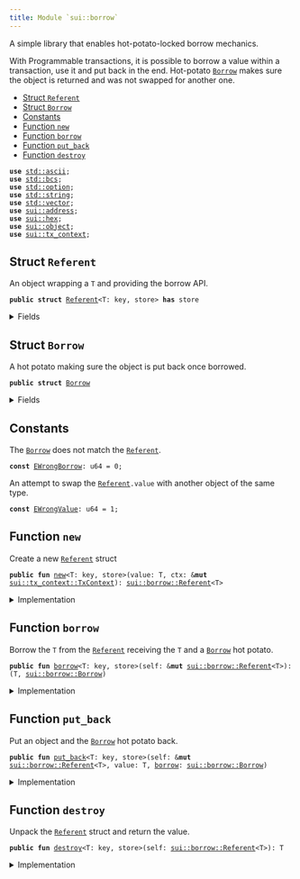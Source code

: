 ```yaml
---
title: Module `sui::borrow`
---
```


A simple library that enables hot-potato-locked borrow mechanics.

With Programmable transactions, it is possible to borrow a value within
a transaction, use it and put back in the end. Hot-potato <code><a href="../sui/borrow.md#sui_borrow_Borrow">Borrow</a></code> makes
sure the object is returned and was not swapped for another one.


-  [Struct `Referent`](#sui_borrow_Referent)
-  [Struct `Borrow`](#sui_borrow_Borrow)
-  [Constants](#@Constants_0)
-  [Function `new`](#sui_borrow_new)
-  [Function `borrow`](#sui_borrow_borrow)
-  [Function `put_back`](#sui_borrow_put_back)
-  [Function `destroy`](#sui_borrow_destroy)


<pre><code><b>use</b> <a href="../std/ascii.md#std_ascii">std::ascii</a>;
<b>use</b> <a href="../std/bcs.md#std_bcs">std::bcs</a>;
<b>use</b> <a href="../std/option.md#std_option">std::option</a>;
<b>use</b> <a href="../std/string.md#std_string">std::string</a>;
<b>use</b> <a href="../std/vector.md#std_vector">std::vector</a>;
<b>use</b> <a href="../sui/address.md#sui_address">sui::address</a>;
<b>use</b> <a href="../sui/hex.md#sui_hex">sui::hex</a>;
<b>use</b> <a href="../sui/object.md#sui_object">sui::object</a>;
<b>use</b> <a href="../sui/tx_context.md#sui_tx_context">sui::tx_context</a>;
</code></pre>



<a name="sui_borrow_Referent"></a>

## Struct `Referent`

An object wrapping a <code>T</code> and providing the borrow API.


<pre><code><b>public</b> <b>struct</b> <a href="../sui/borrow.md#sui_borrow_Referent">Referent</a>&lt;T: key, store&gt; <b>has</b> store
</code></pre>



<details>
<summary>Fields</summary>


<dl>
<dt>
<code>id: <b>address</b></code>
</dt>
<dd>
</dd>
<dt>
<code>value: <a href="../std/option.md#std_option_Option">std::option::Option</a>&lt;T&gt;</code>
</dt>
<dd>
</dd>
</dl>


</details>

<a name="sui_borrow_Borrow"></a>

## Struct `Borrow`

A hot potato making sure the object is put back once borrowed.


<pre><code><b>public</b> <b>struct</b> <a href="../sui/borrow.md#sui_borrow_Borrow">Borrow</a>
</code></pre>



<details>
<summary>Fields</summary>


<dl>
<dt>
<code>ref: <b>address</b></code>
</dt>
<dd>
</dd>
<dt>
<code>obj: <a href="../sui/object.md#sui_object_ID">sui::object::ID</a></code>
</dt>
<dd>
</dd>
</dl>


</details>

<a name="@Constants_0"></a>

## Constants


<a name="sui_borrow_EWrongBorrow"></a>

The <code><a href="../sui/borrow.md#sui_borrow_Borrow">Borrow</a></code> does not match the <code><a href="../sui/borrow.md#sui_borrow_Referent">Referent</a></code>.


<pre><code><b>const</b> <a href="../sui/borrow.md#sui_borrow_EWrongBorrow">EWrongBorrow</a>: u64 = 0;
</code></pre>



<a name="sui_borrow_EWrongValue"></a>

An attempt to swap the <code><a href="../sui/borrow.md#sui_borrow_Referent">Referent</a>.value</code> with another object of the same type.


<pre><code><b>const</b> <a href="../sui/borrow.md#sui_borrow_EWrongValue">EWrongValue</a>: u64 = 1;
</code></pre>



<a name="sui_borrow_new"></a>

## Function `new`

Create a new <code><a href="../sui/borrow.md#sui_borrow_Referent">Referent</a></code> struct


<pre><code><b>public</b> <b>fun</b> <a href="../sui/borrow.md#sui_borrow_new">new</a>&lt;T: key, store&gt;(value: T, ctx: &<b>mut</b> <a href="../sui/tx_context.md#sui_tx_context_TxContext">sui::tx_context::TxContext</a>): <a href="../sui/borrow.md#sui_borrow_Referent">sui::borrow::Referent</a>&lt;T&gt;
</code></pre>



<details>
<summary>Implementation</summary>


<pre><code><b>public</b> <b>fun</b> <a href="../sui/borrow.md#sui_borrow_new">new</a>&lt;T: key + store&gt;(value: T, ctx: &<b>mut</b> TxContext): <a href="../sui/borrow.md#sui_borrow_Referent">Referent</a>&lt;T&gt; {
    <a href="../sui/borrow.md#sui_borrow_Referent">Referent</a> {
        id: <a href="../sui/tx_context.md#sui_tx_context_fresh_object_address">tx_context::fresh_object_address</a>(ctx),
        value: option::some(value),
    }
}
</code></pre>



</details>

<a name="sui_borrow_borrow"></a>

## Function `borrow`

Borrow the <code>T</code> from the <code><a href="../sui/borrow.md#sui_borrow_Referent">Referent</a></code> receiving the <code>T</code> and a <code><a href="../sui/borrow.md#sui_borrow_Borrow">Borrow</a></code>
hot potato.


<pre><code><b>public</b> <b>fun</b> <a href="../sui/borrow.md#sui_borrow">borrow</a>&lt;T: key, store&gt;(self: &<b>mut</b> <a href="../sui/borrow.md#sui_borrow_Referent">sui::borrow::Referent</a>&lt;T&gt;): (T, <a href="../sui/borrow.md#sui_borrow_Borrow">sui::borrow::Borrow</a>)
</code></pre>



<details>
<summary>Implementation</summary>


<pre><code><b>public</b> <b>fun</b> <a href="../sui/borrow.md#sui_borrow">borrow</a>&lt;T: key + store&gt;(self: &<b>mut</b> <a href="../sui/borrow.md#sui_borrow_Referent">Referent</a>&lt;T&gt;): (T, <a href="../sui/borrow.md#sui_borrow_Borrow">Borrow</a>) {
    <b>let</b> value = self.value.extract();
    <b>let</b> id = <a href="../sui/object.md#sui_object_id">object::id</a>(&value);
    (
        value,
        <a href="../sui/borrow.md#sui_borrow_Borrow">Borrow</a> {
            ref: self.id,
            obj: id,
        },
    )
}
</code></pre>



</details>

<a name="sui_borrow_put_back"></a>

## Function `put_back`

Put an object and the <code><a href="../sui/borrow.md#sui_borrow_Borrow">Borrow</a></code> hot potato back.


<pre><code><b>public</b> <b>fun</b> <a href="../sui/borrow.md#sui_borrow_put_back">put_back</a>&lt;T: key, store&gt;(self: &<b>mut</b> <a href="../sui/borrow.md#sui_borrow_Referent">sui::borrow::Referent</a>&lt;T&gt;, value: T, <a href="../sui/borrow.md#sui_borrow">borrow</a>: <a href="../sui/borrow.md#sui_borrow_Borrow">sui::borrow::Borrow</a>)
</code></pre>



<details>
<summary>Implementation</summary>


<pre><code><b>public</b> <b>fun</b> <a href="../sui/borrow.md#sui_borrow_put_back">put_back</a>&lt;T: key + store&gt;(self: &<b>mut</b> <a href="../sui/borrow.md#sui_borrow_Referent">Referent</a>&lt;T&gt;, value: T, <a href="../sui/borrow.md#sui_borrow">borrow</a>: <a href="../sui/borrow.md#sui_borrow_Borrow">Borrow</a>) {
    <b>let</b> <a href="../sui/borrow.md#sui_borrow_Borrow">Borrow</a> { ref, obj } = <a href="../sui/borrow.md#sui_borrow">borrow</a>;
    <b>assert</b>!(<a href="../sui/object.md#sui_object_id">object::id</a>(&value) == obj, <a href="../sui/borrow.md#sui_borrow_EWrongValue">EWrongValue</a>);
    <b>assert</b>!(self.id == ref, <a href="../sui/borrow.md#sui_borrow_EWrongBorrow">EWrongBorrow</a>);
    self.value.fill(value);
}
</code></pre>



</details>

<a name="sui_borrow_destroy"></a>

## Function `destroy`

Unpack the <code><a href="../sui/borrow.md#sui_borrow_Referent">Referent</a></code> struct and return the value.


<pre><code><b>public</b> <b>fun</b> <a href="../sui/borrow.md#sui_borrow_destroy">destroy</a>&lt;T: key, store&gt;(self: <a href="../sui/borrow.md#sui_borrow_Referent">sui::borrow::Referent</a>&lt;T&gt;): T
</code></pre>



<details>
<summary>Implementation</summary>


<pre><code><b>public</b> <b>fun</b> <a href="../sui/borrow.md#sui_borrow_destroy">destroy</a>&lt;T: key + store&gt;(self: <a href="../sui/borrow.md#sui_borrow_Referent">Referent</a>&lt;T&gt;): T {
    <b>let</b> <a href="../sui/borrow.md#sui_borrow_Referent">Referent</a> { id: _, value } = self;
    value.destroy_some()
}
</code></pre>



</details>
